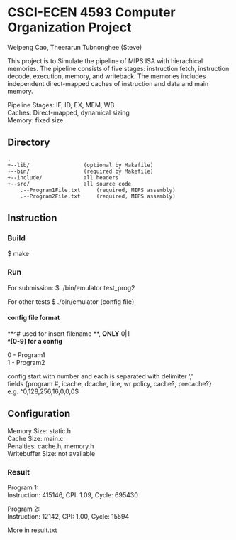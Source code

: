 # CSCI-ECEN 4593 Computer Organization Project  
Weipeng Cao, Theerarun Tubnonghee (Steve)  

This project is to Simulate the pipeline of MIPS ISA with hierachical memories. The pipeline consists of five stages: instruction fetch, instruction decode, execution, memory, and writeback. The memories includes independent direct-mapped caches of instruction and data and main memory.

Pipeline Stages: IF, ID, EX, MEM, WB  
Caches: Direct-mapped, dynamical sizing  
Memory: fixed size  
  
Directory
---------
    .
    +--lib/            		(optional by Makefile)
    +--bin/            		(required by Makefile)
    +--include/       		all headers
    +--src/            		all source code
		.--Program1File.txt		(required, MIPS assembly)
		.--Program2File.txt		(required, MIPS assembly)

## Instruction
### Build
$ make

### Run
For submission: 
$ ./bin/emulator test_prog2

For other tests
$ ./bin/emulator {config file}


#### config file format
**^\# used for insert filename **, **ONLY** 0|1   
**^[0-9] for a config**  

0 - Program1  
1 - Program2  

config start with number and each is separated with delimiter ','  
fields {program #, icache, dcache, line, wr policy, cache?, precache?}   
e.g. ^0,128,256,16,0,0,0$  

## Configuration
Memory Size: static.h  
Cache Size: main.c  
Penalties: cache.h, memory.h  
Writebuffer Size: not available  

### Result
Program 1:  
Instruction: 415146, CPI: 1.09, Cycle: 695430  

Program 2:  
Instruction: 12142, CPI: 1.00, Cycle: 15594  

More in result.txt


